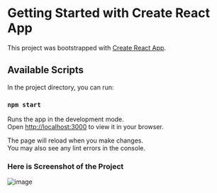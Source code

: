 # Getting Started with Create React App

This project was bootstrapped with [Create React App](https://github.com/facebook/create-react-app).

## Available Scripts

In the project directory, you can run:

### `npm start`

Runs the app in the development mode.\
Open [http://localhost:3000](http://localhost:3000) to view it in your browser.

The page will reload when you make changes.\
You may also see any lint errors in the console.

### Here is Screenshot of the Project
![image](https://github.com/purisaurabh/CodeSandbox/assets/87465792/f30c2d52-514c-4925-808c-4465552437e7)
